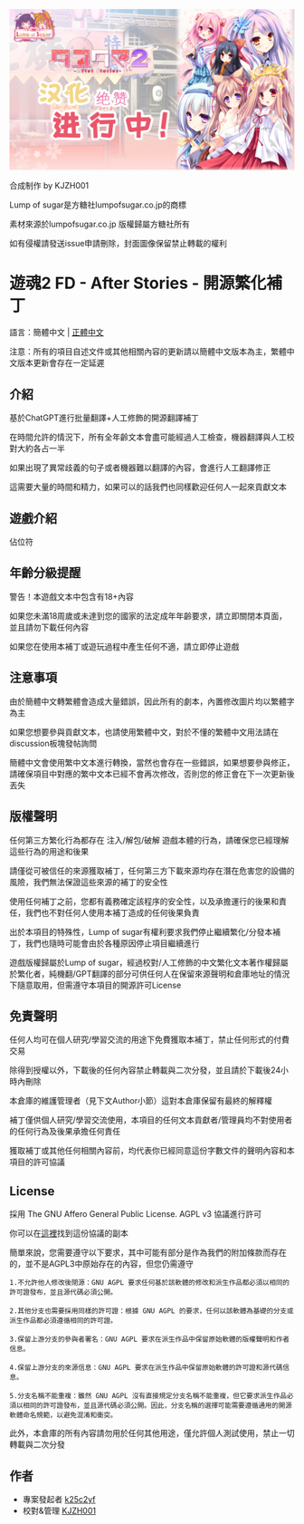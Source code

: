 ![封面](cover%20by%20KJZH001.png)

合成制作 by KJZH001

Lump of sugar是方糖社lumpofsugar.co.jp的商標

素材來源於lumpofsugar.co.jp 版權歸屬方糖社所有

如有侵權請發送issue申請刪除，封面圖像保留禁止轉載的權利

# 遊魂2 FD - After Stories - 開源繁化補丁

語言：簡體中文 | [正體中文]()

注意：所有的項目自述文件或其他相關內容的更新請以簡體中文版本為主，繁體中文版本更新會存在一定延遲

## 介紹

基於ChatGPT進行批量翻譯+人工修飾的開源翻譯補丁

在時間允許的情況下，所有全年齡文本會盡可能經過人工檢查，機器翻譯與人工校對大約各占一半

如果出現了異常歧義的句子或者機器難以翻譯的內容，會進行人工翻譯修正

這需要大量的時間和精力，如果可以的話我們也同樣歡迎任何人一起來貢獻文本


## 遊戲介紹

佔位符

## 年齡分級提醒

警告！本遊戲文本中包含有18+內容

如果您未滿18周歲或未達到您的國家的法定成年年齡要求，請立即關閉本頁面，並且請勿下載任何內容

如果您在使用本補丁或遊玩過程中產生任何不適，請立即停止遊戲

## 注意事項

由於簡體中文轉繁體會造成大量錯誤，因此所有的劇本，內置修改圖片均以繁體字為主

如果您想要參與貢獻文本，也請使用繁體中文，對於不懂的繁體中文用法請在discussion板塊發帖詢問

簡體中文會使用繁中文本進行轉換，當然也會存在一些錯誤，如果想要參與修正，請確保項目中對應的繁中文本已經不會再次修改，否則您的修正會在下一次更新後丟失

## 版權聲明

任何第三方繁化行為都存在 注入/解包/破解 遊戲本體的行為，請確保您已經理解這些行為的用途和後果

請僅從可被信任的來源獲取補丁，任何第三方下載來源均存在潛在危害您的設備的風險，我們無法保證這些來源的補丁的安全性

使用任何補丁之前，您都有義務確定該程序的安全性，以及承擔運行的後果和責任，我們也不對任何人使用本補丁造成的任何後果負責

出於本項目的特殊性，Lump of sugar有權利要求我們停止繼續繁化/分發本補丁，我們也隨時可能會由於各種原因停止項目繼續進行

遊戲版權歸屬於Lump of sugar，經過校對/人工修飾的中文繁化文本著作權歸屬於繁化者，純機翻/GPT翻譯的部分可供任何人在保留來源聲明和倉庫地址的情況下隨意取用，但需遵守本項目的開源許可License

## 免責聲明

任何人均可在個人研究/學習交流的用途下免費獲取本補丁，禁止任何形式的付費交易

除得到授權以外，下載後的任何內容禁止轉載與二次分發，並且請於下載後24小時內刪除

本倉庫的維護管理者（見下文Author小節）這對本倉庫保留有最終的解釋權

補丁僅供個人研究/學習交流使用，本項目的任何文本貢獻者/管理員均不對使用者的任何行為及後果承擔任何責任

獲取補丁或其他任何相關內容前，均代表你已經同意這份字數文件的聲明內容和本項目的許可協議

## License

採用 The GNU Affero General Public License. AGPL v3 協議進行許可

你可以在[這裡](LICENSE)找到這份協議的副本

簡單來說，您需要遵守以下要求，其中可能有部分是作為我們的附加條款而存在的，並不是AGPL3中原始存在的內容，但您仍需遵守

```
1.不允許他人修改後閉源：GNU AGPL 要求任何基於該軟體的修改和派生作品都必須以相同的許可證發布，並且源代碼必須公開。

2.其他分支也需要採用同樣的許可證：根據 GNU AGPL 的要求，任何以該軟體為基礎的分支或派生作品都必須遵循相同的許可證。

3.保留上游分支的參與者署名：GNU AGPL 要求在派生作品中保留原始軟體的版權聲明和作者信息。

4.保留上游分支的來源信息：GNU AGPL 要求在派生作品中保留原始軟體的許可證和源代碼信息。

5.分支名稱不能重複：雖然 GNU AGPL 沒有直接規定分支名稱不能重複，但它要求派生作品必須以相同的許可證發布，並且源代碼必須公開。因此，分支名稱的選擇可能需要遵循通用的開源軟體命名規範，以避免混淆和衝突。
```

此外，本倉庫的所有內容請勿用於任何其他用途，僅允許個人測試使用，禁止一切轉載與二次分發

## 作者

- 專案發起者 [k25c2yf](https://github.com/k25c2yf)
- 校對&管理 [KJZH001](https://github.com/KJZH001)